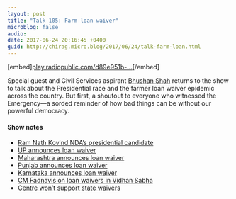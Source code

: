 ```yaml
---
layout: post
title: "Talk 105: Farm loan waiver"
microblog: false
audio: 
date: 2017-06-24 20:16:45 +0400
guid: http://chirag.micro.blog/2017/06/24/talk-farm-loan.html
---
```

[embed][play.radiopublic.com/d89e951b-...](https://play.radiopublic.com/d89e951b-0eab-4f51-8792-2f51c5c8f2e5/ep/s1!52314b01e369496babf38dc1be6cbce4c9796d7d)[/embed]
<p>Special guest and Civil Services aspirant <a href="https://medium.com/u/e697a8473418" target="_blank">Bhushan Shah</a> returns to the show to talk about the Presidential race and the farmer loan waiver epidemic across the country. But first, a shoutout to everyone who witnessed the Emergency—a sorded reminder of how bad things can be without our powerful democracy.</p>
<h4>Show notes</h4>
<ul>
<li><a href="https://exit.sc/?url=https%3A%2F%2Fekdrishti.in%2Framnath-kovind-ndas-presidential-candidate-716ac7d3acb8" target="_blank">Ram Nath Kovind NDA’s presidential candidate</a></li>
<li><a href="http://www.hindustantimes.com/india-news/yogi-adityanath-s-govt-announces-rs-30-729-loan-waiver-for-up-farmers-akhilesh-not-impressed/story-nWV0chIoRqajZB4oGv6a6L.html" target="_blank">UP announces loan waiver</a></li>
<li><a href="http://indianexpress.com/article/india/maharashtra-farm-loan-waiver-devendra-fadnavis-farmers-4719925/" target="_blank">Maharashtra announces loan waiver</a></li>
<li><a href="https://twitter.com/INCPunjab/status/877161594576392193" target="_blank">Punjab announces loan waiver</a></li>
<li><a href="https://twitter.com/ANI_news/status/877447876363796480" target="_blank">Karnataka announces loan waiver</a></li>
<li><a href="https://m.youtube.com/watch?feature=youtu.be&amp;v=Xv8twBOk9G4" target="_blank">CM Fadnavis on loan waivers in Vidhan Sabha</a></li>
<li><a href="http://www.livemint.com/Industry/LplsqSwdysU92dyGq79U4L/Arun-Jaitley-on-farm-loan-waiver-to-states-generate-your-ow.html" target="_blank">Centre won’t support state waivers</a></li>
</ul>
